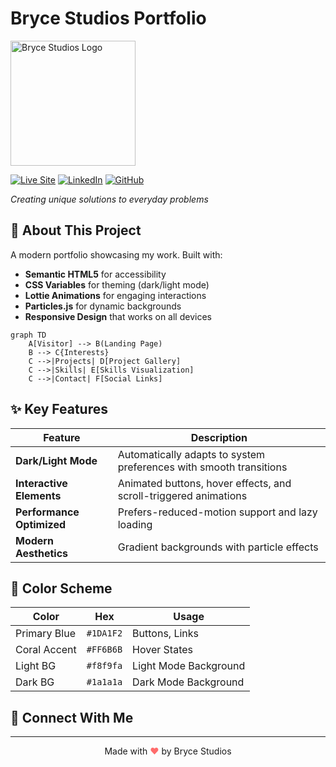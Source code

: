 # Bryce Studios Portfolio 

<div align="left">
  <img src="https://res.cloudinary.com/dlo6pjmqi/image/upload/v1743902724/brycestudioslogogif_iwlkgw.gif" alt="Bryce Studios Logo" width="200">
  
  [![Live Site](https://img.shields.io/badge/🌐_Live_Site-1DA1F2?style=for-the-badge)](https://your-portfolio-url.com)
  [![LinkedIn](https://img.shields.io/badge/LinkedIn-0077B5?style=for-the-badge&logo=linkedin&logoColor=white)](https://linkedin.com/in/yourprofile)
  [![GitHub](https://img.shields.io/badge/GitHub-181717?style=for-the-badge&logo=github&logoColor=white)](https://github.com/yourprofile)

  *Creating unique solutions to everyday problems*
</div>

## 🚀 About This Project

A modern portfolio showcasing my work. Built with:

- **Semantic HTML5** for accessibility
- **CSS Variables** for theming (dark/light mode)
- **Lottie Animations** for engaging interactions
- **Particles.js** for dynamic backgrounds
- **Responsive Design** that works on all devices

```mermaid
graph TD
    A[Visitor] --> B(Landing Page)
    B --> C{Interests}
    C -->|Projects| D[Project Gallery]
    C -->|Skills| E[Skills Visualization]
    C -->|Contact| F[Social Links]
```

## ✨ Key Features

| Feature        | Description                                                                 |
|---------------|----------------------------------------------------------------------------|
| **Dark/Light Mode** | Automatically adapts to system preferences with smooth transitions |
| **Interactive Elements** | Animated buttons, hover effects, and scroll-triggered animations |
| **Performance Optimized** | Prefers-reduced-motion support and lazy loading |
| **Modern Aesthetics** | Gradient backgrounds with particle effects |



## 🌈 Color Scheme

| Color          | Hex       | Usage               |
|----------------|----------|--------------------|
| Primary Blue   | `#1DA1F2` | Buttons, Links     |
| Coral Accent   | `#FF6B6B` | Hover States       |
| Light BG      | `#f8f9fa` | Light Mode Background |
| Dark BG       | `#1a1a1a` | Dark Mode Background |



## 🤝 Connect With Me

---

<p align="center">
  Made with <span style="color:#FF6B6B">♥</span> by Bryce Studios
</p>